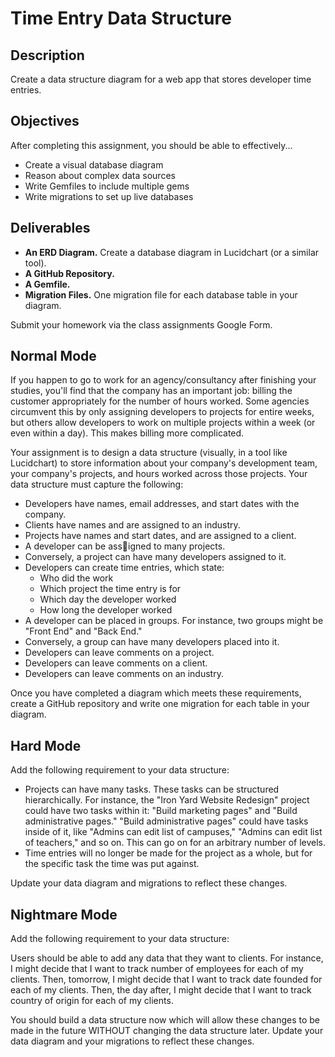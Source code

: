 # Time Entry Data Structure

## Description

Create a data structure diagram for a web app that stores developer time entries.

## Objectives

After completing this assignment, you should be able to effectively...

* Create a visual database diagram
* Reason about complex data sources
* Write Gemfiles to include multiple gems
* Write migrations to set up live databases

## Deliverables

* **An ERD Diagram.** Create a database diagram in Lucidchart (or a similar tool).
* **A GitHub Repository.**
* **A Gemfile.**
* **Migration Files.** One migration file for each database table in your diagram.

Submit your homework via the class assignments Google Form.

## Normal Mode

If you happen to go to work for an agency/consultancy after finishing your studies, you'll find that the company has an important job: billing the customer appropriately for the number of hours worked.  Some agencies circumvent this by only assigning developers to projects for entire weeks, but others allow developers to work on multiple projects within a week (or even within a day).  This makes billing more complicated.

Your assignment is to design a data structure (visually, in a tool like Lucidchart) to store information about your company's development team, your company's projects, and hours worked across those projects.  Your data structure must capture the following:

* Developers have names, email addresses, and start dates with the company.
* Clients have names and are assigned to an industry.
* Projects have names and start dates, and are assigned to a client.
* A developer can be assigned to many projects.
* Conversely, a project can have many developers assigned to it.
* Developers can create time entries, which state:
  * Who did the work
  * Which project the time entry is for
  * Which day the developer worked
  * How long the developer worked
* A developer can be placed in groups.  For instance, two groups might be "Front End" and "Back End."
* Conversely, a group can have many developers placed into it.
* Developers can leave comments on a project.
* Developers can leave comments on a client.
* Developers can leave comments on an industry.

Once you have completed a diagram which meets these requirements, create a GitHub repository and write one migration for each table in your diagram.

## Hard Mode

Add the following requirement to your data structure:

* Projects can have many tasks.  These tasks can be structured hierarchically.  For instance, the "Iron Yard Website Redesign" project could have two tasks within it: "Build marketing pages" and "Build administrative pages."  "Build administrative pages" could have tasks inside of it, like "Admins can edit list of campuses," "Admins can edit list of teachers," and so on.  This can go on for an arbitrary number of levels.
* Time entries will no longer be made for the project as a whole, but for the specific task the time was put against.

Update your data diagram and migrations to reflect these changes.

## Nightmare Mode

Add the following requirement to your data structure:

Users should be able to add any data that they want to clients.  For instance, I might decide that I want to track number of employees for each of my clients.  Then, tomorrow, I might decide that I want to track date founded for each of my clients.  Then, the day after, I might decide that I want to track country of origin for each of my clients.

You should build a data structure now which will allow these changes to be made in the future WITHOUT changing the data structure later.  Update your data diagram and your migrations to reflect these changes.
